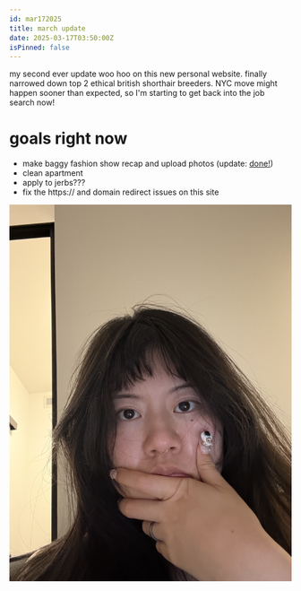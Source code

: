 ```yaml
---
id: mar172025
title: march update
date: 2025-03-17T03:50:00Z
isPinned: false
---
```


my second ever update woo hoo on this new personal website. finally narrowed down top 2 ethical british shorthair breeders. NYC move might happen sooner than expected, so I'm starting to get back into the job search now!
  
  # goals right now
  - make baggy fashion show recap and upload photos (update: [done!](https://helenhuang.io/baggy))
  - clean apartment
  - apply to jerbs???
  - fix the https:// and domain redirect issues on this site
  
  ![Me pondering life decisions and why I'm working on this website so late](/images/pondering.jpg)